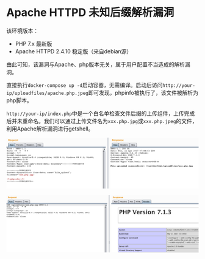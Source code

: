 # Apache HTTPD 未知后缀解析漏洞

该环境版本：

- PHP 7.x 最新版
- Apache HTTPD 2.4.10 稳定版（来自debian源）

由此可知，该漏洞与Apache、php版本无关，属于用户配置不当造成的解析漏洞。

直接执行`docker-compose up -d`启动容器，无需编译。启动后访问`http://your-ip/uploadfiles/apache.php.jpeg`即可发现，phpinfo被执行了，该文件被解析为php脚本。

`http://your-ip/index.php`中是一个白名单检查文件后缀的上传组件，上传完成后并未重命名。我们可以通过上传文件名为`xxx.php.jpg`或`xxx.php.jpeg`的文件，利用Apache解析漏洞进行getshell。

![](1.png)

![](2.png)
